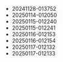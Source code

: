 * 20241128-013752
* 20250114-012050
* 20250115-012240
* 20250115-012241
* 20250116-012153
* 20250116-012154
* 20250117-012132
* 20250117-012133
